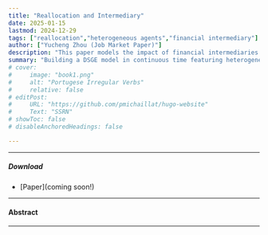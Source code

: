 ```yaml
---
title: "Reallocation and Intermediary" 
date: 2025-01-15
lastmod: 2024-12-29
tags: ["reallocation","heterogeneous agents","financial intermediary"]
author: ["Yucheng Zhou (Job Market Paper)"]
description: "This paper models the impact of financial intermediaries on the reallocation in the real economy." 
summary: "Building a DSGE model in continuous time featuring heterogeneous agents and multi sectors, this paper demonstrates the real impact of financial frictions on the capital reallocation." 
# cover:
#     image: "book1.png"
#     alt: "Portugese Irregular Verbs"
#     relative: false
# editPost:
#     URL: "https://github.com/pmichaillat/hugo-website"
#     Text: "SSRN"
# showToc: false
# disableAnchoredHeadings: false

---
```


---
<!-- ##### News 📣

+ 5/2025 Presentation at SFS Cavalcade at Stevens Institute of Technology  <br>


--- -->
##### Download

+ [Paper](coming soon!)


---

#### Abstract

---






<!-- #### Citation

Moritz-Maria von Igelfeld. 1997. *Portugese Irregular Verbs*. Regensburg, Germany: Regensburg University Press. http://www.alexandermccallsmith.com/book/portuguese-irregular-verbs.

```BibTeX
@book{I97,
author = {Moritz-Maria von Igelfeld},
year = {1997},
title = {Portugese Irregular Verbs},
publisher = {Regensburg University Press},
address = {Regensburg, Germany},
url = {http://www.alexandermccallsmith.com/book/portuguese-irregular-verbs}}
``` -->
